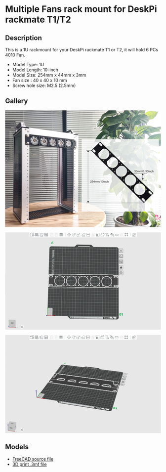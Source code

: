 # Multiple Fans rack mount for DeskPi rackmate T1/T2 

## Description

This is a 1U rackmount for your DeskPi rackmate T1 or T2, it will hold 6 PCs 4010 Fan. 
* Model Type: 1U
* Model Length: 10-inch
* Model Size: 254mm x 44mm x 3mm
* Fan size :  40 x 40 x 10 mm
* Screw hole size:  M2.5 (2.5mm) 

## Gallery 

![01](./imgs/Fan_shelf_05.jpg)

![02](./imgs/Fan_shelf_01.png)

![03](./imgs/Fan_shelf_02.png)

## Models

* [FreeCAD source file](./models/DeskPi_Rackmate_Fan_blade.FCStd)
* [3D print .3mf file ](./models/DeskPi_Rackmate_Fan_blade.3mf)
